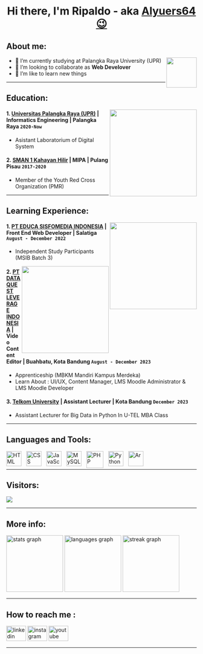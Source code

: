 <h1 align="center">Hi there, I'm Ripaldo - aka <a href="https://github.com/Alyuers64/">Alyuers64😉</a></h1>

## About me:
  <img align="right" height="80" width="80" src="https://media.tenor.com/VIrdreHaxiEAAAAi/alymew-aly.gif"/>
  
  
- 🌱 I’m currently studying at Palangka Raya University (UPR)
- 👯 I’m looking to collaborate as **Web Develover**
- 📖 I’m like to learn new things

---


## Education:
<img align='right' src="https://www.upr.ac.id/assets/images/logo/0.png" width="230">


#### 1. [Universitas Palangka Raya (UPR)](https://www.upr.ac.id/) | Informatics Engineering | Palangka Raya `2020-Now`
   - Asistant Laboratorium of Digital System
   
 #### 2. [SMAN 1 Kahayan Hilir](https://sman1kahayanhilir.sch.id/) | MIPA | Pulang Pisau `2017-2020`
   - Member of the Youth Red Cross Organization (PMR)

---

## Learning Experience:
<img align='right' src="https://www.gamelab.id/img/logo-gamelab-187x51.png?v=3.10?v=3.1?v=1.1" width="230">


#### 1. [PT EDUCA SISFOMEDIA INDONESIA](https://www.gamelab.id/) | Front End Web Developer | Salatiga `August - December 2022`
   - Independent Study Participants (MSIB Batch 3)

<img align='right' src="https://dataquest.co.id/wp-content/uploads/2023/10/cropped-DQ-1.png" width="230">

#### 2. [PT DATAQUEST LEVERAGE INDONESIA](https://dataquest.co.id/) | Video Content Editor | Buahbatu, Kota Bandung `August - December 2023`
   - Apprenticeship (MBKM Mandiri Kampus Merdeka)
   - Learn About : UI/UX, Content Manager, LMS Moodle Administrator & LMS Moodle Developer 

#### 3. [Telkom University](https://telkomuniversity.ac.id/) | Assistant Lecturer |  Kota Bandung `December 2023`
   - Assistant Lecturer for Big Data in Python In U-TEL MBA Class
---

## Languages and Tools:

[<img align="left" alt="HTML" width="40px" src="https://cdn-icons-png.flaticon.com/512/1532/1532556.png" style="padding-right:10px;" />][webdev]
[<img align="left" alt="CSS" width="40px" src="https://cdn-icons-png.flaticon.com/512/732/732190.png" style="padding-right:10px;" />][webdev]
[<img align="left" alt="JavaScript" width="40px" src="https://cdn-icons-png.flaticon.com/512/5968/5968292.png" style="padding-right:10px;" />][webdev]
[<img align="left" alt="MySQL" width="40px" src="https://cdn-icons-png.flaticon.com/512/5968/5968313.png" style="padding-right:10px;" />][webdev]
[<img align="left" alt="PHP" width="45px" src="https://cdn-icons-png.flaticon.com/128/5968/5968332.png" style="padding-right:10px;" />][webdev]
[<img align="left" alt="Python" width="40px" src="https://cdn-icons-png.flaticon.com/512/5968/5968350.png" style="padding-right:10px;" />][webdev]
[<img align="left" alt="Ar" width="40px" src="https://cdn.iconscout.com/icon/free/png-256/free-arduino-226072.png" style="padding-right:10px;" />][webdev]

<br />
<br />

---

## Visitors:

<div align="left">
  <img src="https://profile-counter.glitch.me/Alyuers64/count.svg?"  />
</div>

---

## More info:

<div align="left">
  <img src="https://github-readme-stats.vercel.app/api?username=Alyuers64&hide_title=false&hide_rank=false&show_icons=true&include_all_commits=true&count_private=true&disable_animations=false&theme=dark&locale=en&hide_border=true&order=1" height="150" alt="stats graph"  />
  <img src="https://github-readme-stats.vercel.app/api/top-langs?username=Alyuers64&locale=en&hide_title=false&layout=compact&card_width=320&langs_count=8&theme=dark&hide_border=true&order=2" height="150" alt="languages graph"  />
  <img src="https://streak-stats.demolab.com?user=Alyuers64&locale=en&mode=daily&theme=dark&hide_border=true&border_radius=5&date_format=j M[ Y]&order=3" height="150" alt="streak graph"  />
</div>

---

## How to reach me :

<div align="left">
    <a href="https://www.linkedin.com/in/ripaldo-alyura-7b4aa7242/">
  <img src="https://raw.githubusercontent.com/maurodesouza/profile-readme-generator/master/src/assets/icons/social/linkedin/default.svg" width="52" height="40" alt="linkedin logo"  /></a>
    <a href="https://www.instagram.com/alyuers_64/">
  <img src="https://raw.githubusercontent.com/maurodesouza/profile-readme-generator/master/src/assets/icons/social/instagram/default.svg" width="52" height="40" alt="instagram logo"  /></a>
    <a href="https://www.youtube.com/channel/UCbc4F_Z_JNic9AWRsltAMFg">
  <img src="https://raw.githubusercontent.com/maurodesouza/profile-readme-generator/master/src/assets/icons/social/youtube/default.svg" width="52" height="40" alt="youtube logo"  /></a>
</div>

---

<!-- [![website](./img/youtube-light.svg)](https://www.youtube.com/channel/UCbc4F_Z_JNic9AWRsltAMFg#gh-light-mode-only)
[![website](./img/youtube-dark.svg)](https://www.youtube.com/channel/UCbc4F_Z_JNic9AWRsltAMFg#gh-dark-mode-only)
&nbsp;&nbsp;
[![website](./img/linkedin-light.svg)](https://www.linkedin.com/in/ripaldo-alyura-7b4aa7242/#gh-light-mode-only)
[![website](./img/linkedin-dark.svg)](https://www.linkedin.com/in/ripaldo-alyura-7b4aa7242/#gh-dark-mode-only)
&nbsp;&nbsp;
[![website](./img/instagram-light.svg)](https://www.instagram.com/alyuers_64/#gh-light-mode-only)
[![website](./img/instagram-dark.svg)](https://www.instagram.com/alyuers_64/#gh-dark-mode-only) -->



[webdev]: https://github.com/Alyuers64/








